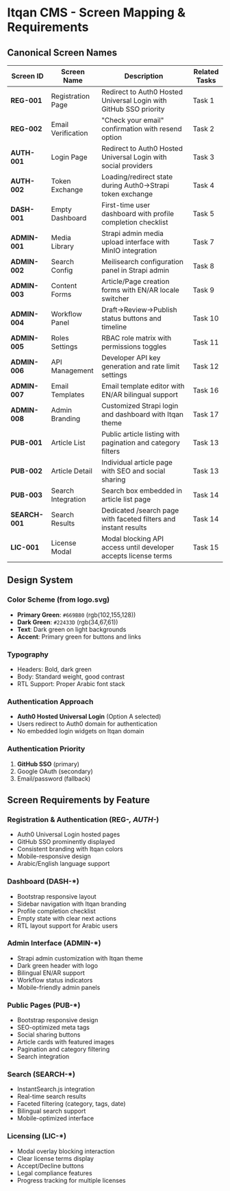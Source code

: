 # Itqan CMS - Screen Mapping & Requirements

## Canonical Screen Names

| Screen ID | Screen Name | Description | Related Tasks |
|-----------|-------------|-------------|---------------|
| **REG-001** | Registration Page | Redirect to Auth0 Hosted Universal Login with GitHub SSO priority | Task 1 |
| **REG-002** | Email Verification | "Check your email" confirmation with resend option | Task 2 |
| **AUTH-001** | Login Page | Redirect to Auth0 Hosted Universal Login with social providers | Task 3 |
| **AUTH-002** | Token Exchange | Loading/redirect state during Auth0→Strapi token exchange | Task 4 |
| **DASH-001** | Empty Dashboard | First-time user dashboard with profile completion checklist | Task 5 |
| **ADMIN-001** | Media Library | Strapi admin media upload interface with MinIO integration | Task 7 |
| **ADMIN-002** | Search Config | Meilisearch configuration panel in Strapi admin | Task 8 |
| **ADMIN-003** | Content Forms | Article/Page creation forms with EN/AR locale switcher | Task 9 |
| **ADMIN-004** | Workflow Panel | Draft→Review→Publish status buttons and timeline | Task 10 |
| **ADMIN-005** | Roles Settings | RBAC role matrix with permissions toggles | Task 11 |
| **ADMIN-006** | API Management | Developer API key generation and rate limit settings | Task 12 |
| **ADMIN-007** | Email Templates | Email template editor with EN/AR bilingual support | Task 16 |
| **ADMIN-008** | Admin Branding | Customized Strapi login and dashboard with Itqan theme | Task 17 |
| **PUB-001** | Article List | Public article listing with pagination and category filters | Task 13 |
| **PUB-002** | Article Detail | Individual article page with SEO and social sharing | Task 13 |
| **PUB-003** | Search Integration | Search box embedded in article list page | Task 14 |
| **SEARCH-001** | Search Results | Dedicated /search page with faceted filters and instant results | Task 14 |
| **LIC-001** | License Modal | Modal blocking API access until developer accepts license terms | Task 15 |

## Design System

### Color Scheme (from logo.svg)
- **Primary Green**: `#669B80` (rgb(102,155,128))
- **Dark Green**: `#22433D` (rgb(34,67,61))
- **Text**: Dark green on light backgrounds
- **Accent**: Primary green for buttons and links

### Typography
- Headers: Bold, dark green
- Body: Standard weight, good contrast
- RTL Support: Proper Arabic font stack

### Authentication Approach
- **Auth0 Hosted Universal Login** (Option A selected)
- Users redirect to Auth0 domain for authentication
- No embedded login widgets on Itqan domain

### Authentication Priority
1. **GitHub SSO** (primary)
2. Google OAuth (secondary)
3. Email/password (fallback)

## Screen Requirements by Feature

### Registration & Authentication (REG-*, AUTH-*)
- Auth0 Universal Login hosted pages
- GitHub SSO prominently displayed
- Consistent branding with Itqan colors
- Mobile-responsive design
- Arabic/English language support

### Dashboard (DASH-*)
- Bootstrap responsive layout
- Sidebar navigation with Itqan branding
- Profile completion checklist
- Empty state with clear next actions
- RTL layout support for Arabic users

### Admin Interface (ADMIN-*)
- Strapi admin customization with Itqan theme
- Dark green header with logo
- Bilingual EN/AR support
- Workflow status indicators
- Mobile-friendly admin panels

### Public Pages (PUB-*)
- Bootstrap responsive design
- SEO-optimized meta tags
- Social sharing buttons
- Article cards with featured images
- Pagination and category filtering
- Search integration

### Search (SEARCH-*)
- InstantSearch.js integration
- Real-time search results
- Faceted filtering (category, tags, date)
- Bilingual search support
- Mobile-optimized interface

### Licensing (LIC-*)
- Modal overlay blocking interaction
- Clear license terms display
- Accept/Decline buttons
- Legal compliance features
- Progress tracking for multiple licenses
